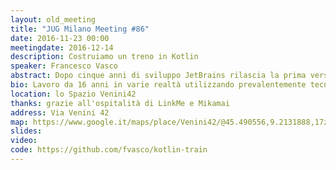 ```yaml
---
layout: old_meeting
title: "JUG Milano Meeting #86"
date: 2016-11-23 00:00
meetingdate: 2016-12-14
description: Costruiamo un treno in Kotlin
speaker: Francesco Vasco
abstract: Dopo cinque anni di sviluppo JetBrains rilascia la prima versione di Kotlin, linguaggio staticamente tipizzato che pur rimanendo pienamente compatibile con Java cerca di risolverne alcuni problemi tutt'ora aperti. Presenterò un semplice programma realizzato con approccio OO/funzionale e confronteremo l'implementazione Java 8 con quella Kotlin.
bio: Lavoro da 16 anni in varie realtà utilizzando prevalentemente tecnologie in ambito Java e da febbraio ho iniziato ad utilizzare Kotlin sia in campo amatoriale che professionale.
location: lo Spazio Venini42
thanks: grazie all'ospitalità di LinkMe e Mikamai
address: Via Venini 42
map: https://www.google.it/maps/place/Venini42/@45.490556,9.2131888,17z/data=!3m1!4b1!4m5!3m4!1s0x4786c6de20e6362f:0xc95afb6f555f4ed6!8m2!3d45.490556!4d9.2153775
slides:
video:
code: https://github.com/fvasco/kotlin-train
---
```

